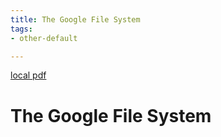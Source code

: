 ```yaml
---
title: The Google File System
tags:
- other-default

---
```


[local pdf](../../../pdfs/The%20Google%20File%20System.pdf)

# The Google File System
